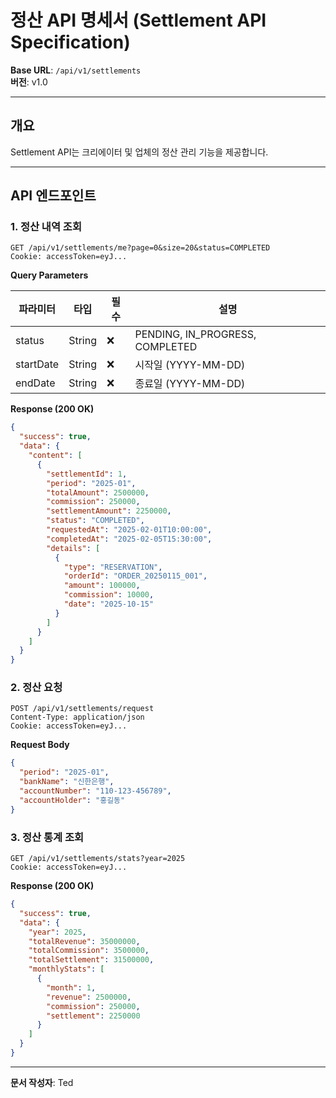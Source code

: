 # 정산 API 명세서 (Settlement API Specification)

**Base URL**: `/api/v1/settlements`  
**버전**: v1.0

---

## 개요

Settlement API는 크리에이터 및 업체의 정산 관리 기능을 제공합니다.

---

## API 엔드포인트

### 1. 정산 내역 조회

```http
GET /api/v1/settlements/me?page=0&size=20&status=COMPLETED
Cookie: accessToken=eyJ...
```

**Query Parameters**

| 파라미터 | 타입 | 필수 | 설명 |
|---------|------|------|------|
| status | String | ❌ | PENDING, IN_PROGRESS, COMPLETED |
| startDate | String | ❌ | 시작일 (YYYY-MM-DD) |
| endDate | String | ❌ | 종료일 (YYYY-MM-DD) |

**Response (200 OK)**

```json
{
  "success": true,
  "data": {
    "content": [
      {
        "settlementId": 1,
        "period": "2025-01",
        "totalAmount": 2500000,
        "commission": 250000,
        "settlementAmount": 2250000,
        "status": "COMPLETED",
        "requestedAt": "2025-02-01T10:00:00",
        "completedAt": "2025-02-05T15:30:00",
        "details": [
          {
            "type": "RESERVATION",
            "orderId": "ORDER_20250115_001",
            "amount": 100000,
            "commission": 10000,
            "date": "2025-10-15"
          }
        ]
      }
    ]
  }
}
```

### 2. 정산 요청

```http
POST /api/v1/settlements/request
Content-Type: application/json
Cookie: accessToken=eyJ...
```

**Request Body**

```json
{
  "period": "2025-01",
  "bankName": "신한은행",
  "accountNumber": "110-123-456789",
  "accountHolder": "홍길동"
}
```

### 3. 정산 통계 조회

```http
GET /api/v1/settlements/stats?year=2025
Cookie: accessToken=eyJ...
```

**Response (200 OK)**

```json
{
  "success": true,
  "data": {
    "year": 2025,
    "totalRevenue": 35000000,
    "totalCommission": 3500000,
    "totalSettlement": 31500000,
    "monthlyStats": [
      {
        "month": 1,
        "revenue": 2500000,
        "commission": 250000,
        "settlement": 2250000
      }
    ]
  }
}
```

---

**문서 작성자**: Ted
